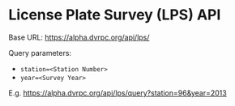 # License Plate Survey (LPS) API

Base URL: https://alpha.dvrpc.org/api/lps/

Query parameters:
  - `station=<Station Number>`
  - `year=<Survey Year>`

E.g. https://alpha.dvrpc.org/api/lps/query?station=96&year=2013
